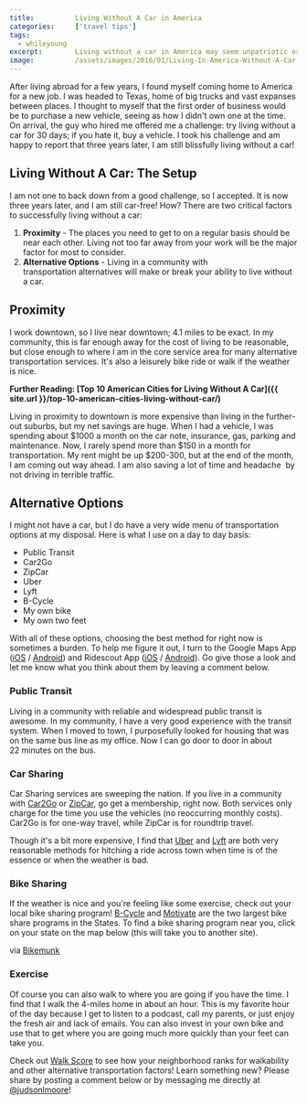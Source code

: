 ```yaml
---
title:			Living Without A Car in America
categories:		['travel tips']
tags:
  - whileyoung
excerpt:		Living without a car in America may seem unpatriotic or even impossible, but with these basic tips, you too can live a blissful and car-free life!
image:			/assets/images/2016/01/Living-In-America-Without-A-Car-Featured-Image.jpg
---
```


After living abroad for a few years, I found myself coming home to America for a new job. I was headed to Texas, home of big trucks and vast expanses between places. I thought to myself that the first order of business would be to purchase a new vehicle, seeing as how I didn't own one at the time. On arrival, the guy who hired me offered me a challenge: try living without a car for 30 days; if you hate it, buy a vehicle. I took his challenge and am happy to report that three years later, I am still blissfully living without a car!

## Living Without A Car: The Setup

I am not one to back down from a good challenge, so I accepted. It is now three years later, and I am still car-free! How? There are two critical factors to successfully living without a car:

1. **Proximity** - The places you need to get to on a regular basis should be near each other. Living not too far away from your work will be the major factor for most to consider.
2. **Alternative Options** - Living in a community with transportation alternatives will make or break your ability to live without a car.

## Proximity

I work downtown, so I live near downtown; 4.1 miles to be exact. In my community, this is far enough away for the cost of living to be reasonable, but close enough to where I am in the core service area for many alternative transportation services. It's also a leisurely bike ride or walk if the weather is nice.

**Further Reading: [Top 10 American Cities for Living Without A Car]({{ site.url }}/top-10-american-cities-living-without-car/)**

Living in proximity to downtown is more expensive than living in the further-out suburbs, but my net savings are huge. When I had a vehicle, I was spending about $1000 a month on the car note, insurance, gas, parking and maintenance. Now, I rarely spend more than $150 in a month for transportation. My rent might be up \$200-300, but at the end of the month, I am coming out way ahead. I am also saving a lot of time and headache  by not driving in terrible traffic.

## Alternative Options

I might not have a car, but I do have a very wide menu of transportation options at my disposal. Here is what I use on a day to day basis:

- Public Transit
- Car2Go
- ZipCar
- Uber
- Lyft
- B-Cycle
- My own bike
- My own two feet

With all of these options, choosing the best method for right now is sometimes a burden. To help me figure it out, I turn to the Google Maps App ([iOS](https://geo.itunes.apple.com/us/app/google-maps/id585027354?mt=8&at=1l3vaf4) / [Android](https://play.google.com/store/apps/details?id=com.google.android.apps.maps&hl=en)) and Ridescout App ([iOS](https://app.adjust.com/9kk8vt) / [Android](https://play.google.com/store/apps/details?id=com.daimler.moovel.android)). Go give those a look and let me know what you think about them by leaving a comment below.

### Public Transit

Living in a community with reliable and widespread public transit is awesome. In my community, I have a very good experience with the transit system. When I moved to town, I purposefully looked for housing that was on the same bus line as my office. Now I can go door to door in about 22 minutes on the bus.

### Car Sharing

Car Sharing services are sweeping the nation. If you live in a community with [Car2Go](https://www.car2go.com) or [ZipCar](http://www.zipcar.com/referral?promo_code=olvtjsle), go get a membership, right now. Both services only charge for the time you use the vehicles (no reoccurring monthly costs). Car2Go is for one-way travel, while ZipCar is for roundtrip travel.

Though it's a bit more expensive, I find that [Uber](https://www.uber.com/invite/uberjudsonlmoore) and [Lyft](https://www.lyft.com/drivers/JUDSON23) are both very reasonable methods for hitching a ride across town when time is of the essence or when the weather is bad.

### Bike Sharing

If the weather is nice and you're feeling like some exercise, check out your local bike sharing program! [B-Cycle](https://www.bcycle.com/) and [Motivate](http://www.motivateco.com/locations) are the two largest bike share programs in the States. To find a bike sharing program near you, click on your state on the map below (this will take you to another site).

via [Bikemunk](https://www.bikemunk.com/bike-share-companies/)

### Exercise

Of course you can also walk to where you are going if you have the time. I find that I walk the 4-miles home in about an hour. This is my favorite hour of the day because I get to listen to a podcast, call my parents, or just enjoy the fresh air and lack of emails. You can also invest in your own bike and use that to get where you are going much more quickly than your feet can take you.

Check out [Walk Score](https://www.walkscore.com/) to see how your neighborhood ranks for walkability and other alternative transportation factors! Learn something new? Please share by posting a comment below or by messaging me directly at [@judsonlmoore](https://twitter.com/judsonlmoore)!
